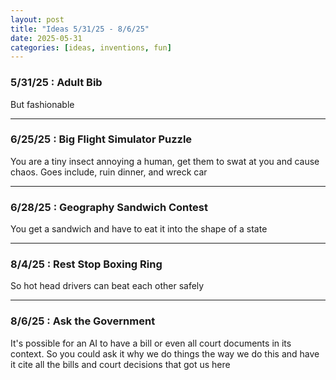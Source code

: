 ```yaml
---
layout: post
title: "Ideas 5/31/25 - 8/6/25"
date: 2025-05-31
categories: [ideas, inventions, fun]
---
```




### 5/31/25 : Adult Bib
But fashionable

---

### 6/25/25 : Big Flight Simulator Puzzle
You are a tiny insect annoying a human, get them to swat at you and cause chaos. Goes include, ruin dinner, and wreck car

---

### 6/28/25 : Geography Sandwich Contest
You get a sandwich and have to eat it into the shape of a state

---

### 8/4/25 : Rest Stop Boxing Ring
So hot head drivers can beat each other safely

---

### 8/6/25 : Ask the Government
It's possible for an AI to have a bill or even all court documents in its context. So you could ask it why we do things the way we do this and have it cite all the bills and court decisions that got us here
